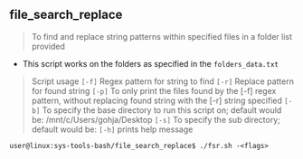 ## file_search_replace

> To find and replace string patterns within specified files in a folder list provided

- This script works on the folders as specified in the `folders_data.txt`

> Script usage
 `[-f]` Regex pattern for string to find
 `[-r]` Replace pattern for found string
 `[-p]` To only print the files found by the [-f] regex pattern, without replacing found string with the [-r] string specified
 `[-b]` To specify the base directory to run this script on; default would be: /mnt/c/Users/gohja/Desktop
 `[-s]` To specify the sub directory; default would be:
 `[-h]` prints help message

```
user@linux:sys-tools-bash/file_search_replace$ ./fsr.sh -<flags>
```
